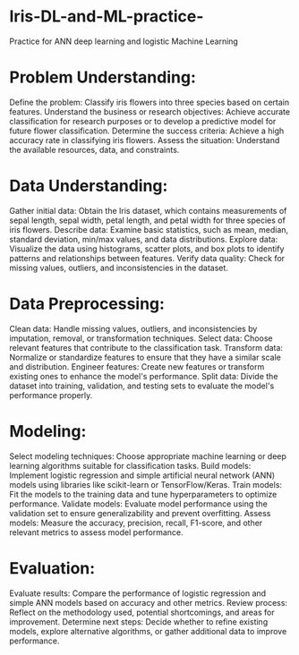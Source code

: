 # Iris-DL-and-ML-practice-
Practice for ANN deep learning and logistic Machine Learning 

# Problem Understanding:

Define the problem: Classify iris flowers into three species based on certain features.
Understand the business or research objectives: Achieve accurate classification for research purposes or to develop a predictive model for future flower classification.
Determine the success criteria: Achieve a high accuracy rate in classifying iris flowers.
Assess the situation: Understand the available resources, data, and constraints.

# Data Understanding:

Gather initial data: Obtain the Iris dataset, which contains measurements of sepal length, sepal width, petal length, and petal width for three species of iris flowers.
Describe data: Examine basic statistics, such as mean, median, standard deviation, min/max values, and data distributions.
Explore data: Visualize the data using histograms, scatter plots, and box plots to identify patterns and relationships between features.
Verify data quality: Check for missing values, outliers, and inconsistencies in the dataset.

# Data Preprocessing:

Clean data: Handle missing values, outliers, and inconsistencies by imputation, removal, or transformation techniques.
Select data: Choose relevant features that contribute to the classification task.
Transform data: Normalize or standardize features to ensure that they have a similar scale and distribution.
Engineer features: Create new features or transform existing ones to enhance the model's performance.
Split data: Divide the dataset into training, validation, and testing sets to evaluate the model's performance properly.

# Modeling:

Select modeling techniques: Choose appropriate machine learning or deep learning algorithms suitable for classification tasks.
Build models: Implement logistic regression and simple artificial neural network (ANN) models using libraries like scikit-learn or TensorFlow/Keras.
Train models: Fit the models to the training data and tune hyperparameters to optimize performance.
Validate models: Evaluate model performance using the validation set to ensure generalizability and prevent overfitting.
Assess models: Measure the accuracy, precision, recall, F1-score, and other relevant metrics to assess model performance.

# Evaluation:

Evaluate results: Compare the performance of logistic regression and simple ANN models based on accuracy and other metrics.
Review process: Reflect on the methodology used, potential shortcomings, and areas for improvement.
Determine next steps: Decide whether to refine existing models, explore alternative algorithms, or gather additional data to improve performance.

